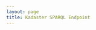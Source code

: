 ```yaml
---
layout: page
title: Kadaster SPARQL Endpoint
---
```


<head>
  <link href="https://unpkg.com/@triply/yasgui/build/yasgui.min.css" rel="stylesheet" type="text/css" />
  <script src="https://unpkg.com/@triply/yasgui/build/yasgui.min.js"></script>
</head>
<body>
  <div id="yasgui"></div>
  <script>
    const yasgui = new Yasgui(document.getElementById('yasgui'), {
      autofocus: true,
      copyEndpointOnNewTab: false,
      endpointCatalogueOptions: {
        getData: () => {
          return [
            { endpoint: 'https://api.labs.kadaster.nl/datasets/kadaster/bag2/services/default/sparql' },
            { endpoint: 'https://api.labs.kadaster.nl/datasets/kadaster/bgt/services/bgt/sparql' },
            { endpoint: 'https://api.labs.kadaster.nl/datasets/kadaster/brk/services/default/sparql' },
            { endpoint: 'https://api.labs.kadaster.nl/datasets/kadaster/brt-2/services/brt/sparql' },
            { endpoint: 'https://api.labs.kadaster.nl/datasets/kadaster/kg/services/default/sparql' },
            { endpoint: 'https://api.labs.kadaster.nl/datasets/kadaster/Kadaster-Registratieve-Linked-Data/services/registraties/sparql' },
          ]
        }
      },
      requestConfig: {
        endpoint: 'https://api.labs.kadaster.nl/datasets/kadaster/Kadaster-Registratieve-Linked-Data/services/registraties/sparql',
        method: 'post',
      },
      resizeable: true,
    })
    yasgui.yasr.pluginOrder = ["response", "table"]
    const tab1 = yasgui.addTab(false, {
      //endpoint: 'https://api.labs.kadaster.nl/datasets/kadaster/kg/services/default/sparql',
      name: '3D gebouw',
    })
    tab1.setQuery(`prefix rdf: <http://www.w3.org/1999/02/22-rdf-syntax-ns#>
prefix sdo: <https://schema.org/>
select * {
  ?place sdo:name 'Laan van Westenenk 701, 7334DP Apeldoorn'.
  optional {
    ?place sdo:geo [ sdo:name "BAG vlakgeometrie"@nl; sdo:polygon ?bag ].
    bind('#FF202080' as ?bagColor)
    bind('6' as ?bagZ)
    bind('12' as ?bagHeight)
    bind(strdt(concat('<h3><a href="',str(?place),'">BAG</a></h3>'),rdf:HTML) as ?bagLabel)
  }
  optional {
    ?place sdo:geo [ sdo:name "BGT maaiveld geometrie"@nl; sdo:polygon ?bgt ].
    bind('#00FF2080' as ?bgtColor)
    bind('0' as ?bgtZ)
    bind('6' as ?bgtHeight)
    bind(strdt(concat('<h3><a href="',str(?place),'">BGT</a></h3>'),rdf:HTML) as ?bgtLabel)
  }
  optional {
    ?place sdo:geo [ sdo:name "BRT geometrie"@nl; sdo:polygon ?brt ].
    bind('#F0FF0080' as ?brtColor)
    bind('12' as ?brtZ)
    bind('18' as ?brtHeight)
    bind(strdt(concat('<h3><a href="',str(?place),'">BRT</a></h3>'),rdf:HTML) as ?brtLabel)
  }
}
limit 1`)
    const tab2 = yasgui.addTab(false, {
      //endpoint: 'https://api.labs.kadaster.nl/datasets/kadaster/brt-2/services/default/sparql',
      name: 'Bunkers in NL',
    })
    tab2.setQuery(`prefix bif: <http://www.openlinksw.com/schemas/bif#>
prefix geo: <http://www.opengis.net/ont/geosparql#>
prefix brt: <https://brt.basisregistraties.overheid.nl/brt/def/>
prefix typeGebouw: <https://brt.basisregistraties.overheid.nl/brt/id/typeGebouw/>
select ?pointOfInterest ?wgs ('red' as ?wgsColor) {
  ?pointOfInterest
    brt:typeGebouw typeGebouw:bunker;
    brt:geometriePunt|brt:geometrieLijn|brt:geometrieVlak ?rd.
  bind(bif:ST_Transform(?rd, 4326) as ?wgs)
}`)
    const tab3 = yasgui.addTab(false, {
      //endpoint: 'https://api.labs.kadaster.nl/datasets/kadaster/bgt/services/default/sparql',
      name: 'Taxonomie'
    })
    tab3.setQuery(`prefix bgt: <https://data.labs.kadaster.nl/kadaster/bgt/def/>
prefix rdfs: <http://www.w3.org/2000/01/rdf-schema#>
prefix skos: <http://www.w3.org/2004/02/skos/core#>
select ?childLabel ?parentLabel {
  [ rdfs:subClassOf ?parent;
    skos:prefLabel ?childLabel ].
  ?parent
    rdfs:subClassOf*/skos:prefLabel ?root;
    skos:prefLabel ?parentLabel.
}`)
    const tab4 = yasgui.addTab(false, {
      name: 'Federatief (Wikidata)'
    })
    tab4.setQuery(`prefix rdf: <http://www.w3.org/1999/02/22-rdf-syntax-ns#>
prefix rdfs: <http://www.w3.org/2000/01/rdf-schema#>
prefix wde: <http://www.wikidata.org/entity/>
prefix wdt: <http://www.wikidata.org/prop/direct/>
select * {
  service <https://query.wikidata.org/sparql> {
    ?windfarm
      wdt:P31 wde:Q194356; # windfarm
      wdt:P17 wde:Q55; # Netherlands
      wdt:P625 ?shape;
      rdfs:label ?label.
    optional { ?windfarm wdt:P18 ?image. }
  }
  bind(if(
    bound(?image),
    concat('<figure><img src="',str(?image),'"><figcaption>',str(?label),'</figcaption></figure>'),
    str(?label)) as ?content)
  bind('''<a href="{{windfarm}}" target="_blank">{{content}}</a>'''^^rdf:HTML as ?shapeLabel)
}`)
  </script>
</body>
